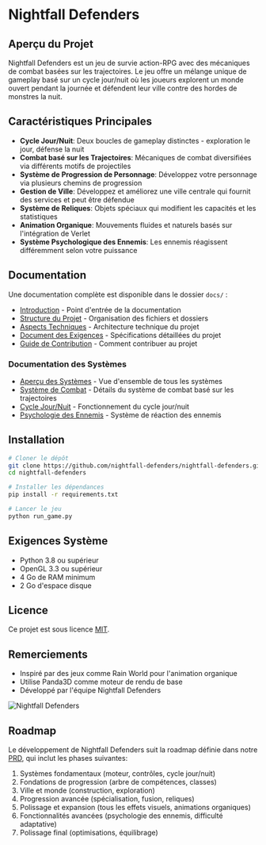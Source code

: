 # Nightfall Defenders

## Aperçu du Projet

Nightfall Defenders est un jeu de survie action-RPG avec des mécaniques de combat basées sur les trajectoires. Le jeu offre un mélange unique de gameplay basé sur un cycle jour/nuit où les joueurs explorent un monde ouvert pendant la journée et défendent leur ville contre des hordes de monstres la nuit.

## Caractéristiques Principales

- **Cycle Jour/Nuit**: Deux boucles de gameplay distinctes - exploration le jour, défense la nuit
- **Combat basé sur les Trajectoires**: Mécaniques de combat diversifiées via différents motifs de projectiles
- **Système de Progression de Personnage**: Développez votre personnage via plusieurs chemins de progression
- **Gestion de Ville**: Développez et améliorez une ville centrale qui fournit des services et peut être défendue
- **Système de Reliques**: Objets spéciaux qui modifient les capacités et les statistiques
- **Animation Organique**: Mouvements fluides et naturels basés sur l'intégration de Verlet
- **Système Psychologique des Ennemis**: Les ennemis réagissent différemment selon votre puissance

## Documentation

Une documentation complète est disponible dans le dossier `docs/` :

- [Introduction](docs/index.md) - Point d'entrée de la documentation
- [Structure du Projet](docs/STRUCTURE.md) - Organisation des fichiers et dossiers
- [Aspects Techniques](docs/TECHNICAL.md) - Architecture technique du projet
- [Document des Exigences](docs/PRD.md) - Spécifications détaillées du projet
- [Guide de Contribution](docs/CONTRIBUTING.md) - Comment contribuer au projet

### Documentation des Systèmes

- [Aperçu des Systèmes](docs/SYSTEMS.md) - Vue d'ensemble de tous les systèmes
- [Système de Combat](docs/systems/COMBAT.md) - Détails du système de combat basé sur les trajectoires
- [Cycle Jour/Nuit](docs/systems/DAY_NIGHT_CYCLE.md) - Fonctionnement du cycle jour/nuit
- [Psychologie des Ennemis](docs/systems/ENEMY_PSYCHOLOGY.md) - Système de réaction des ennemis

## Installation

```bash
# Cloner le dépôt
git clone https://github.com/nightfall-defenders/nightfall-defenders.git
cd nightfall-defenders

# Installer les dépendances
pip install -r requirements.txt

# Lancer le jeu
python run_game.py
```

## Exigences Système

- Python 3.8 ou supérieur
- OpenGL 3.3 ou supérieur
- 4 Go de RAM minimum
- 2 Go d'espace disque

## Licence

Ce projet est sous licence [MIT](LICENSE).

## Remerciements

- Inspiré par des jeux comme Rain World pour l'animation organique
- Utilise Panda3D comme moteur de rendu de base
- Développé par l'équipe Nightfall Defenders

![Nightfall Defenders](docs/images/game_banner.png)

## Roadmap

Le développement de Nightfall Defenders suit la roadmap définie dans notre [PRD](docs/PRD.md), qui inclut les phases suivantes:

1. Systèmes fondamentaux (moteur, contrôles, cycle jour/nuit)
2. Fondations de progression (arbre de compétences, classes)
3. Ville et monde (construction, exploration)
4. Progression avancée (spécialisation, fusion, reliques)
5. Polissage et expansion (tous les effets visuels, animations organiques)
6. Fonctionnalités avancées (psychologie des ennemis, difficulté adaptative)
7. Polissage final (optimisations, équilibrage)

